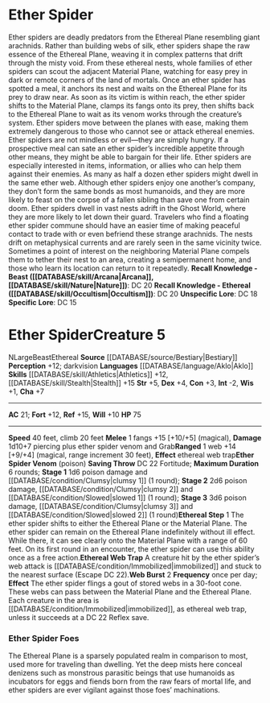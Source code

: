 ﻿---
ac: '21'
alignment: N
charisma: '+7'
climb_speed: '20'
constitution: '+3'
creature_ability:
- Ether Spider Venom
- Ethereal Step
- Ethereal Web Trap
- Web Burst
dexterity: '+4'
fortitude: '+12'
hp: '75'
id: '203'
intelligence: '-2'
land_speed: '40'
language:
- '[[DATABASE/language/Aklo|Aklo]]'
level: '5'
max_speed: '40'
name: Ether Spider
perception: '+12'
rarity: Common
reflex: '+15'
sense:
- darkvision
size: Large
skill:
- '[[DATABASE/skill/Athletics|Athletics]] +12'
- '[[DATABASE/skill/Stealth|Stealth]] +15'
source: '[[DATABASE/source/Bestiary|Bestiary]]'
speed:
- 40 feet
- climb 20 feet
strength: '+5'
strength_req: '5'
strongest_save:
- Reflex
trait:
- '[[DATABASE/trait/Beast|Beast]]'
- '[[DATABASE/trait/Ethereal|Ethereal]]'
type: Creature
vision: Darkvision
weakest_save:
- Will
will: '+10'
wisdom: '+1'

---
# Ether Spider

Ether spiders are deadly predators from the Ethereal Plane resembling giant arachnids. Rather than building webs of silk, ether spiders shape the raw essence of the Ethereal Plane, weaving it in complex patterns that drift through the misty void. From these ethereal nests, whole families of ether spiders can scout the adjacent Material Plane, watching for easy prey in dark or remote corners of the land of mortals. Once an ether spider has spotted a meal, it anchors its nest and waits on the Ethereal Plane for its prey to draw near. As soon as its victim is within reach, the ether spider shifts to the Material Plane, clamps its fangs onto its prey, then shifts back to the Ethereal Plane to wait as its venom works through the creature’s system. Ether spiders move between the planes with ease, making them extremely dangerous to those who cannot see or attack ethereal enemies.
 Ether spiders are not mindless or evil—they are simply hungry. If a prospective meal can sate an ether spider’s incredible appetite through other means, they might be able to bargain for their life. Ether spiders are especially interested in items, information, or allies who can help them against their enemies.
 As many as half a dozen ether spiders might dwell in the same ether web. Although ether spiders enjoy one another’s company, they don’t form the same bonds as most humanoids, and they are more likely to feast on the corpse of a fallen sibling than save one from certain doom.
 Ether spiders dwell in vast nests adrift in the Ghost World, where they are more likely to let down their guard. Travelers who find a floating ether spider commune should have an easier time of making peaceful contact to trade with or even befriend these strange arachnids. The nests drift on metaphysical currents and are rarely seen in the same vicinity twice. Sometimes a point of interest on the neighboring Material Plane compels them to tether their nest to an area, creating a semipermanent home, and those who learn its location can return to it repeatedly.
**Recall Knowledge - Beast ([[DATABASE/skill/Arcana|Arcana]], [[DATABASE/skill/Nature|Nature]])**: DC 20
**Recall Knowledge - Ethereal ([[DATABASE/skill/Occultism|Occultism]])**: DC 20
**Unspecific Lore**: DC 18
**Specific Lore**: DC 15

# Ether Spider<span class="item-type">Creature 5</span>

<span class="trait-alignment item-trait">N</span><span class="trait-size item-trait">Large</span><span class="item-trait">Beast</span><span class="item-trait">Ethereal</span>
**Source** [[DATABASE/source/Bestiary|Bestiary]]
**Perception** +12; darkvision
**Languages** [[DATABASE/language/Aklo|Aklo]]
**Skills** [[DATABASE/skill/Athletics|Athletics]] +12, [[DATABASE/skill/Stealth|Stealth]] +15
**Str** +5, **Dex** +4, **Con** +3, **Int** -2, **Wis** +1, **Cha** +7

---
**AC** 21; **Fort** +12, **Ref** +15, **Will** +10
**HP** 75

---
**Speed** 40 feet, climb 20 feet
<span class="in-box-ability">**Melee** <span class="action-icon">1</span> fangs +15 [+10/+5] (magical), **Damage** 1d10+7 piercing plus ether spider venom and Grab</span><span class="in-box-ability">**Ranged** <span class="action-icon">1</span> web +14 [+9/+4] (magical, range increment 30 feet), **Effect** ethereal web trap</span><span class="in-box-ability">**Ether Spider Venom** (poison) **Saving Throw** DC 22 Fortitude; **Maximum Duration** 6 rounds; **Stage 1** 1d6 poison damage and [[DATABASE/condition/Clumsy|clumsy 1]] (1 round); **Stage 2** 2d6 poison damage, [[DATABASE/condition/Clumsy|clumsy 2]] and [[DATABASE/condition/Slowed|slowed 1]] (1 round); **Stage 3** 3d6 poison damage, [[DATABASE/condition/Clumsy|clumsy 3]] and [[DATABASE/condition/Slowed|slowed 2]] (1 round)</span><span class="in-box-ability">**Ethereal Step** <span class="action-icon">1</span> The ether spider shifts to either the Ethereal Plane or the Material Plane. The ether spider can remain on the Ethereal Plane indefinitely without ill effect. While there, it can see clearly onto the Material Plane with a range of 60 feet. On its first round in an encounter, the ether spider can use this ability once as a free action.</span><span class="in-box-ability">**Ethereal Web Trap** A creature hit by the ether spider’s web attack is [[DATABASE/condition/Immobilized|immobilized]] and stuck to the nearest surface (Escape DC 22).</span><span class="in-box-ability">**Web Burst** <span class="action-icon">2</span> **Frequency** once per day; **Effect** The ether spider flings a gout of stored webs in a 30-foot cone. These webs can pass between the Material Plane and the Ethereal Plane. Each creature in the area is [[DATABASE/condition/Immobilized|immobilized]], as ethereal web trap, unless it succeeds at a DC 22 Reflex save.</span>

###  Ether Spider Foes

The Ethereal Plane is a sparsely populated realm in comparison to most, used more for traveling than dwelling. Yet the deep mists here conceal denizens such as monstrous parasitic beings that use humanoids as incubators for eggs and fiends born from the raw fears of mortal life, and ether spiders are ever vigilant against those foes’ machinations.